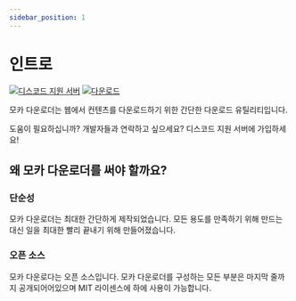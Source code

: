 ```yaml
---
sidebar_position: 1
---
```


# 인트로

[![디스코드 지원 서버](https://shields.io/badge/디스코드-지원-5865F2?logo=discord&logoColor=white&style=for-the-badge)](https://discord.gg/aQqamSCUcS)
[![다운로드](https://shields.io/badge/깃허브-다운로드-black?logo=github&style=for-the-badge)](https://github.com/Mocha-Downloader/mocha-downloader/releases/latest)

모카 다운로더는 웹에서 컨텐츠를 다운로드하기 위한 간단한 다운로드 유틸리티입니다.

도움이 필요하십니까? 개발자들과 연락하고 싶으세요? 디스코드 지원 서버에 가입하세요!

## 왜 모카 다운로더를 써야 할까요?

### 단순성

모카 다운로더는 최대한 간단하게 제작되었습니다. 모든 용도를 만족하기 위해 만드는 대신 일을 최대한 빨리 끝내기 위해 만들어졌습니다.

### 오픈 소스

모카 다운로다는 오픈 소스입니다. 모카 다운로더를 구성하는 모든 부분은 마지막 줄까지 공개되어어있으며 MIT 라이센스에 하에 사용이 가능합니다.
